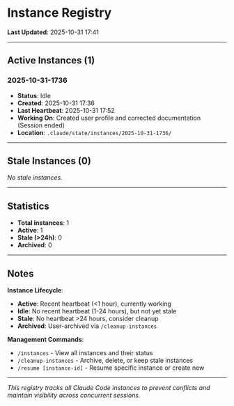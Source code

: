 # Instance Registry

**Last Updated**: 2025-10-31 17:41

---

## Active Instances (1)

### 2025-10-31-1736
- **Status**: Idle
- **Created**: 2025-10-31 17:36
- **Last Heartbeat**: 2025-10-31 17:52
- **Working On**: Created user profile and corrected documentation (Session ended)
- **Location**: `.claude/state/instances/2025-10-31-1736/`

---

## Stale Instances (0)

*No stale instances.*

---

## Statistics

- **Total instances**: 1
- **Active**: 1
- **Stale (>24h)**: 0
- **Archived**: 0

---

## Notes

**Instance Lifecycle**:
- **Active**: Recent heartbeat (<1 hour), currently working
- **Idle**: No recent heartbeat (1-24 hours), but not yet stale
- **Stale**: No heartbeat >24 hours, consider cleanup
- **Archived**: User-archived via `/cleanup-instances`

**Management Commands**:
- `/instances` - View all instances and their status
- `/cleanup-instances` - Archive, delete, or keep stale instances
- `/resume [instance-id]` - Resume specific instance or create new

---

*This registry tracks all Claude Code instances to prevent conflicts and maintain visibility across concurrent sessions.*
